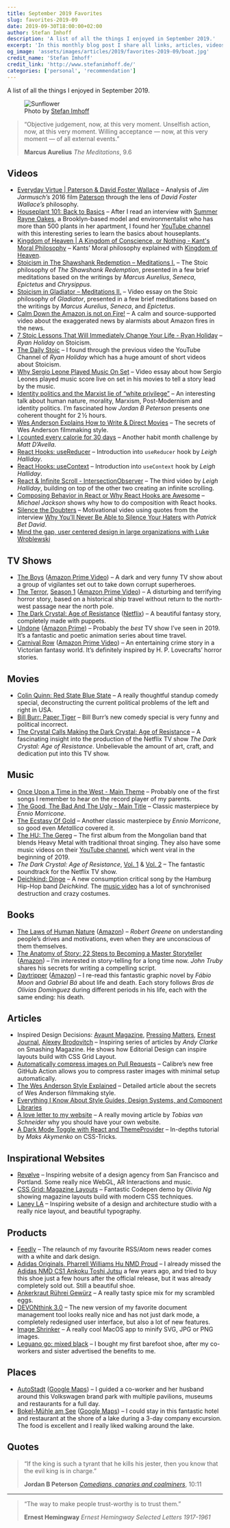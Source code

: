 ```yaml
---
title: September 2019 Favorites
slug: favorites-2019-09
date: 2019-09-30T18:00:00+02:00
author: Stefan Imhoff
description: 'A list of all the things I enjoyed in September 2019.'
excerpt: 'In this monthly blog post I share all links, articles, videos, books, products or other things I liked in the month. This is a list of all the things I enjoyed in September 2019.'
og_image: 'assets/images/articles/2019/favorites-2019-09/boat.jpg'
credit_name: 'Stefan Imhoff'
credit_link: 'http://www.stefanimhoff.de/'
categories: ['personal', 'recommendation']
---
```


A list of all the things I enjoyed in September 2019.

<figure class="image-figure">
<img src="/assets/images/articles/2019/favorites-2019-09/boat.jpg" alt="Sunflower">
<figcaption>
Photo by <a href="https://www.stefanimhoff.de/">Stefan Imhoff</a>
</figcaption>
</figure>

<blockquote>
  <p>“Objective judgement, now, at this very moment. Unselfish action, now, at this very moment. Willing acceptance — now, at this very moment — of all external events.”</p>
  <footer>
    <strong>Marcus Aurelius</strong>
    <cite>The Meditations</cite>, 9.6
  </footer>
</blockquote>

## Videos

- [Everyday Virtue | Paterson & David Foster Wallace](https://www.youtube.com/watch?v=RnGvWTRQ9j4) – Analysis of _Jim Jarmusch’s_ 2016 film [Paterson](https://www.imdb.com/title/tt5247022/) through the lens of _David Foster Wallace’s_ philosophy.
- [Houseplant 101: Back to Basics](https://www.youtube.com/playlist?list=PLpBzvPnmlkNS1TF3--OaY4eDoPapMRIBZ) – After I read an interview with [Summer Rayne Oakes](http://www.summerrayne.net/), a Brooklyn-based model and environmentalist who has more than 500 plants in her apartment, I found her [YouTube channel](https://www.youtube.com/channel/UCQlO-ab3L9WIUDCN899q56w) with this interesting series to learn the basics about houseplants.
- [Kingdom of Heaven | A Kingdom of Conscience, or Nothing - Kant's Moral Philosophy](https://www.youtube.com/watch?v=RRoJey3NBvE) – Kants’ Moral philosophy explained with [Kingdom of Heaven](https://www.imdb.com/title/tt0320661/).
- [Stoicism in The Shawshank Redemption – Meditations I.](https://www.youtube.com/watch?v=Sbgpjcf-i8I) – The Stoic philosophy of _The Shawshank Redemption_, presented in a few brief meditations based on the writings by _Marcus Aurelius_, _Seneca_, _Epictetus_ and _Chrysippus_.
- [Stoicism in Gladiator – Meditations II.](https://www.youtube.com/watch?v=tXi5J6NH_mw) – Video essay on the Stoic philosophy of _Gladiator_, presented in a few brief meditations based on the writings by _Marcus Aurelius_, _Seneca_, and _Epictetus_.
- [Calm Down the Amazon is not on Fire!](https://www.youtube.com/watch?v=6MOYzWZR_yw) – A calm and source-supported video about the exaggerated news by alarmists about Amazon fires in the news.
- [7 Stoic Lessons That Will Immediately Change Your Life - Ryan Holiday](https://www.youtube.com/watch?v=GB0V3WXWvK8) – _Ryan Holiday_ on Stoicism.
- [The Daily Stoic](https://www.youtube.com/channel/UCkUaT0T03TJvafYkfATM2Ag) – I found through the previous video the YouTube Channel of _Ryan Holiday_ which has a huge amount of short videos about Stoicism.
- [Why Sergio Leone Played Music On Set](https://www.youtube.com/watch?v=JiQLHL10BYo) – Video essay about how Sergio Leones played music score live on set in his movies to tell a story lead by the music.
- [Identity politics and the Marxist lie of “white privilege”](https://www.youtube.com/watch?v=PfH8IG7Awk0) – An interesting talk about human nature, morality, Marxism, Post-Modernism and identity politics. I’m fascinated how _Jordan B Peterson_ presents one coherent thought for 2 ½ hours.
- [Wes Anderson Explains How to Write & Direct Movies](https://www.youtube.com/watch?v=Sdt0oam6O1o) – The secrets of Wes Anderson filmmaking style.
- [I counted every calorie for 30 days](https://www.youtube.com/watch?v=F2btwUXNXh0) – Another habit month challenge by _Matt D’Avella_.
- [React Hooks: useReducer](https://www.youtube.com/watch?v=cKzrgB6MqqM) – Introduction into `useReducer` hook by _Leigh Halliday_.
- [React Hooks: useContext](https://www.youtube.com/watch?v=u06qAON66iw) – Introduction into `useContext` hook by _Leigh Halliday_.
- [React & Infinite Scroll - IntersectionObserver](https://www.youtube.com/watch?v=GVDiw3lAyp0) – The third video by _Leigh Halliday_, building on top of the other two creating an infinite scrolling.
- [Composing Behavior in React or Why React Hooks are Awesome](https://www.youtube.com/watch?v=nUzLlHFVXx0) – _Michael Jackson_ shows why how to do composition with React hooks.
- [Silence the Doubters](https://www.youtube.com/watch?v=JgaokQPGMLs) – Motivational video using quotes from the interview [Why You’ll Never Be Able to Silence Your Haters](https://www.youtube.com/watch?v=Mj8kr-wZqlM) with _Patrick Bet David_.
- [Mind the gap, user centered design in large organizations with Luke Wroblewski](https://www.youtube.com/watch?v=mAiNdU1go1A)

## TV Shows

- [The Boys](https://www.imdb.com/title/tt1190634/) ([Amazon Prime Video](https://www.amazon.de/gp/video/detail/0JP3P1GWSPLC964GKV7RRSNABX/)) – A dark and very funny TV show about a group of vigilantes set out to take down corrupt superheroes.
- [The Terror](https://www.imdb.com/title/tt2708480/), [Season 1](https://www.imdb.com/title/tt2708480/episodes?season=1) ([Amazon Prime Video](https://www.amazon.de/gp/video/detail/0IE69GRNV0YBA46CLDW3Q2WC3F/)) – A disturbing and terrifying horror story, based on a historical ship travel without return to the north-west passage near the north pole.
- [The Dark Crystal: Age of Resistance](https://www.imdb.com/title/tt6905542/) ([Netflix](https://www.netflix.com/title/80148535)) – A beautiful fantasy story, completely made with puppets.
- [Undone](https://www.imdb.com/title/tt8101850/) ([Amazon Prime](https://www.amazon.de/gp/video/detail/B07XGFD4Q4/)) – Probably the _best_ TV show I’ve seen in 2019. It’s a fantastic and poetic animation series about time travel.
- [Carnival Row](https://www.imdb.com/title/tt0489974/) ([Amazon Prime Video](https://www.amazon.de/The-Gloaming/dp/B07WSY9SPP/)) – An entertaining crime story in a Victorian fantasy world. It’s definitely inspired by H. P. Lovecrafts’ horror stories.

## Movies

- [Colin Quinn: Red State Blue State](https://www.netflix.com/title/81156592?s=i&trkid=14170286) – A really thoughtful standup comedy special, deconstructing the current political problems of the left and right in USA.
- [Bill Burr: Paper Tiger](https://www.netflix.com/title/81060174?s=i&trkid=13747225) – Bill Burr’s new comedy special is very funny and political incorrect.
- [The Crystal Calls Making the Dark Crystal: Age of Resistance](https://www.netflix.com/title/80238013) – A fascinating insight into the production of the Netflix TV show _The Dark Crystal: Age of Resistance_. Unbelievable the amount of art, craft, and dedication put into this TV show.

## Music

- [Once Upon a Time in the West - Main Theme](https://open.spotify.com/track/0c89GbbUO3degznx9eYrq0?si=M8Xw0SQUT_Co_JFLV409AA) – Probably one of the first songs I remember to hear on the record player of my parents.
- [The Good, The Bad And The Ugly - Main Title](https://open.spotify.com/track/1JSIWsJfxOji0FrxFcxdCK?si=wlTYQQ5sQCS7fQdpINlViA) – Classic masterpiece by _Ennio Morricone_.
- [The Ecstasy Of Gold](https://open.spotify.com/track/6PrKZUXJPmBiobMN44yR8Y?si=yGsqWdesSWCpNSkqgtU_TQ) – Another classic masterpiece by _Ennio Morricone_, so good even _Metallica_ covered it.
- [The HU: The Gereg](https://open.spotify.com/album/6YIA45KnCATXRzPFOeA9S8?si=IbDdTattSHGenA6yvwVDEg) – The first album from the Mongolian band that blends Heavy Metal with traditional throat singing. They also have some music videos on their [YouTube channel](https://www.youtube.com/channel/UCs6vRDdkZ8bP8Xt6WHbvrwA/), which went viral in the beginning of 2019.
- _The Dark Crystal: Age of Resistance_, [Vol. 1](https://open.spotify.com/album/6r2bW8XtrVw7CPAMQN9LQO?si=UomFnt2ySiGd3UOzr8SwCw) & [Vol. 2](https://open.spotify.com/album/7veRmTgiNTrpxjZj8y0t4Z?si=U3HQHOszTpeweJRt8ArIvQ) – The fantastic soundtrack for the Netflix TV show.
- [Deichkind: Dinge](https://open.spotify.com/track/1vk6QrnVpwPaHHw4jizhFP?si=RKJcG7dYQUeIT9gheevERQ) – A new consumption critical song by the Hamburg Hip-Hop band _Deichkind_. The [music video](https://www.youtube.com/watch?v=XLhQvgdXbgo) has a lot of synchronised destruction and crazy costumes.

## Books

- [The Laws of Human Nature](https://www.goodreads.com/book/show/40060191-the-laws-of-human-nature) ([Amazon](http://www.amazon.de/gp/product/B07C87SQ53?ie=UTF8&tag=kogakurede-21&linkCode=as2&camp=1638&creative=6742&creativeASIN=B07C87SQ53)) – _Robert Greene_ on understanding people’s drives and motivations, even when they are unconscious of them themselves.
- [The Anatomy of Story: 22 Steps to Becoming a Master Storyteller](https://www.goodreads.com/book/show/1383168.The_Anatomy_of_Story) ([Amazon](http://www.amazon.de/gp/product/0865479518?ie=UTF8&tag=kogakurede-21&linkCode=as2&camp=1638&creative=6742&creativeASIN=0865479518)) – I’m interested in story-telling for a long time now. _John Truby_ shares his secrets for writing a compelling script.
- [Daytripper](https://www.goodreads.com/book/show/8477057-daytripper) ([Amazon](http://www.amazon.de/gp/product/1401229697?ie=UTF8&tag=stefanimhoffde-21&linkCode=as2&camp=1638&creative=6742&creativeASIN=1401229697)) – I re-read this fantastic graphic novel by _Fábio Moon_ and _Gabriel Bá_ about life and death. Each story follows _Bras de Olivias Dominguez_ during different periods in his life, each with the same ending: his death.

## Articles

- Inspired Design Decisions: [Avaunt Magazine](https://www.smashingmagazine.com/2019/06/inspired-design-decisions-avaunt-magazine/), [Pressing Matters](https://www.smashingmagazine.com/2019/07/inspired-design-decisions-pressing-matters/), [Ernest Journal](https://www.smashingmagazine.com/2019/08/inspired-design-decisions-ernest-journal/), [Alexey Brodovitch](https://www.smashingmagazine.com/2019/09/inspired-design-decisions-alexey-brodovitch/) – Inspiring series of articles by _Andy Clarke_ on Smashing Magazine. He shows how Editorial Design can inspire layouts build with CSS Grid Layout.
- [Automatically compress images on Pull Requests](https://calibreapp.com/blog/compress-images-in-prs/) – Calibre’s new free GitHub Action allows you to compress raster images with minimal setup automatically.
- [The Wes Anderson Style Explained](https://www.studiobinder.com/blog/wes-anderson-style/) – Detailed article about the secrets of Wes Anderson filmmaking style.
- [Everything I Know About Style Guides, Design Systems, and Component Libraries](https://leerob.io/blog/style-guides-component-libraries-design-systems/)
- [A love letter to my website](https://www.vanschneider.com/a-love-letter-to-personal-websites) – A really moving article by _Tobias van Schneider_ why you should have your own website.
- [A Dark Mode Toggle with React and ThemeProvider](https://css-tricks.com/a-dark-mode-toggle-with-react-and-themeprovider/) – In-depths tutorial by _Maks Akymenko_ on CSS-Tricks.

## Inspirational Websites

- [Revølve](https://revolvestudio.co/) – Inspiring website of a design agency from San Francisco and Portland. Some really nice WebGL, AR Interactions and music.
- [CSS Grid: Magazine Layouts](https://codepen.io/oliviale/full/GRKQoKM) – Fantastic Codepen demo by _Olivia Ng_ showing magazine layouts build with modern CSS techniques.
- [Laney LA](https://www.laney.la/) – Inspiring website of a design and architecture studio with a really nice layout, and beautiful typography.

## Products

- [Feedly](https://blog.feedly.com/leftnav-and-darktheme/) – The relaunch of my favourite RSS/Atom news reader comes with a white and dark design.
- [Adidas Originals, Pharrell Williams Hu NMD Proud](https://www.adidas.de/pharrell-williams-hu-nmd-proud-schuh/EG7836.html) – I already missed the [Adidas NMD CS1 Ankoku Toshi Jutsu](https://www.ankoku-toshi-jutsu.com/) a few years ago, and tried to buy this shoe just a few hours after the official release, but it was already completely sold out. Still a beautiful shoe.
- [Ankerkraut Rührei Gewürz](https://www.ankerkraut.de/ruehrei-mix) – A really tasty spice mix for my scrambled eggs.
- [DEVONthink 3.0](https://www.devontechnologies.com/blog/devonthink-30) – The new version of my favorite document management tool looks really nice and has not just dark mode, a completely redesigned user interface, but also a lot of new features.
- [Image Shrinker](https://image-shrinker.com/) – A really cool MacOS app to minify SVG, JPG or PNG images.
- [Leguano go: mixed black](https://www.leguano.eu/go-mixed-black.html) – I bought my first barefoot shoe, after my co-workers and sister advertised the benefits to me.

## Places

- [AutoStadt](https://www.autostadt.de/) ([Google Maps](https://goo.gl/maps/C1d846qwHBQ4DtKo9)) – I guided a co-worker and her husband around this Volkswagen brand park with multiple pavilions, museums and restaurants for a full day.
- [Bokel-Mühle am See](https://www.bokelmuehle.de/) ([Google Maps](https://goo.gl/maps/QZBpFTuWi3Wkbr5CA)) – I could stay in this fantastic hotel and restaurant at the shore of a lake during a 3-day company excursion. The food is excellent and I really liked walking around the lake.

## Quotes

<blockquote>
  <p>“If the king is such a tyrant that he kills his jester, then you know that the evil king is in charge.”</p>
  <footer>
    <strong>Jordan B Peterson</strong>
    <cite><a href="https://youtu.be/SYnCaCQe-sI?t=602">Comedians, canaries and coalminers</a></cite>, 10:11
  </footer>
</blockquote>

---

<blockquote>
  <p>“The way to make people trust-worthy is to trust them.”</p>
  <footer>
    <strong>Ernest Hemingway</strong>
    <cite>Ernest Hemingway Selected Letters 1917-1961</cite>
  </footer>
</blockquote>
